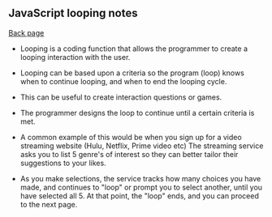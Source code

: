 ## JavaScript looping notes

[Back page](README.md)

- Looping is a coding function that allows the programmer to create a looping interaction with the user.

- Looping can be based upon a criteria so the program (loop) knows when to continue looping, and when to end the looping cycle.

- This can be useful to create interaction questions or games.

- The programmer designs the loop to continue until a certain criteria is met.

- A common example of this would be when you sign up for a video streaming website (Hulu, Netflix, Prime video etc) The streaming service asks you to list 5 genre's of interest so they can better tailor their suggestions to your likes.

- As you make selections, the service tracks how many choices you have made, and continues to "loop" or prompt you to select another, until you have selected all 5. At that point, the "loop" ends, and you can proceed to the next page.